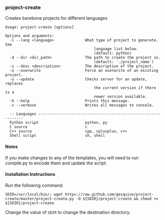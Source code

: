 ### project-create

Creates barebone projects for different languages
```
Usage: project-create [options]

Options and arguments:
  -l --lang <language>              What type of project to generate. See
                                        language list below.
                                        (default: python)
  -d --dir <dir_path>               The path to create the project in.
                                        (default: './project_name')
  -s --desc <description>           The description of the project.
  -o --overwrite                    Force an overwrite of an existing project.
  -u --update                       Checks server for an update, replaces
                                        the current version if there is a
                                        newer version available.
  -h --help                         Prints this message.
  -v --verbose                      Writes all messages to console.

  -- Languages ---------------------------------------------------------------
  Python script                     python, py
  C source                          c
  C++ source                        cpp, cplusplus, c++
  Shell script                      sh, shell
```


#### Notes

If you make changes to any of the templates, you will need to run compile.py to encode them and update the script.


#### Installation Instructions

Run the following command:
```
SDIR=/usr/local/bin/; wget https://raw.github.com/gesquive/project-create/master/project-create.py -O ${SDIR}/project-create && chmod +x ${SDIR}/project-create
```

Change the value of `SDIR` to change the destination directory.
